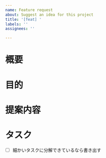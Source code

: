 ```yaml
---
name: Feature request
about: Suggest an idea for this project
title: '[feat] '
labels: ''
assignees: ''

---
```


<!-- あくまでテンプレートなので必ずしもすべての項目を埋めなくてよい -->

# 概要

# 目的

# 提案内容

# タスク

- [ ] 細かいタスクに分解できているなら書き出す
